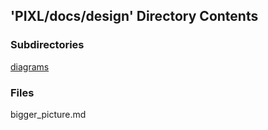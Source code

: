## 'PIXL/docs/design' Directory Contents

### Subdirectories

[diagrams](./diagrams/README.md)

### Files

bigger_picture.md

